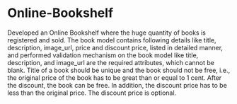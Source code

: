 Online-Bookshelf
================

Developed an Online Bookshelf where the huge quantity of books is registered and sold. The book model contains following details like title, description, image_url, price and discount price, listed in detailed manner, and performed validation mechanism on the book model like title, description, and image_url are the required attributes, which cannot be blank. Title of a book should be unique and the book should not be free, i.e., the original price of the book has to be great than or equal to 1 cent. After the discount, the book can be free. In addition, the discount price has to be less than the original price. The discount price is optional.
